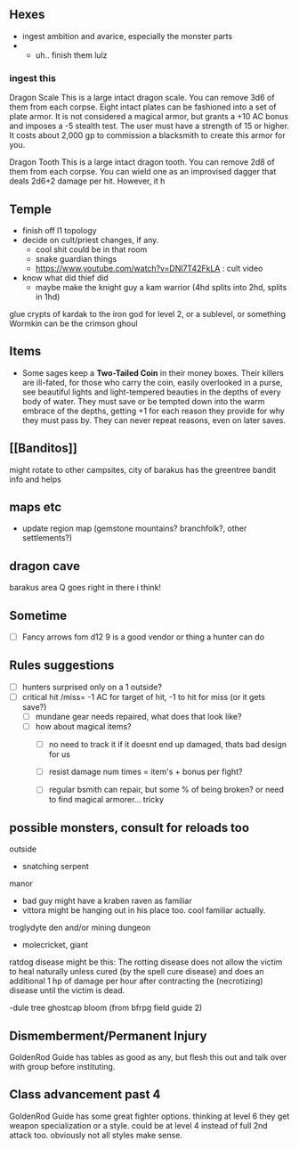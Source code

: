 ## Hexes
- ingest ambition and avarice, especially the monster parts
- - uh.. finish them lulz

### ingest this
Dragon Scale This is a large intact dragon scale. You can remove 3d6 of them from each corpse. Eight intact plates can be fashioned into a set of plate armor. It is not considered a magical armor, but grants a +10 AC bonus and imposes a -5 stealth test. The user must have a strength of 15 or higher. It costs about 2,000 gp to commission a blacksmith to create this armor for you. 

Dragon Tooth This is a large intact dragon tooth. You can remove 2d8 of them from each corpse. You can wield one as an improvised dagger that deals 2d6+2 damage per hit. However, it h


## Temple
- finish off l1 topology
- decide on cult/priest changes, if any. 
    - cool shit could be in that room
    - snake guardian things
    - https://www.youtube.com/watch?v=DNl7T42FkLA : cult video
- know what did thief did
    - maybe make the knight guy a kam warrior (4hd splits into 2hd, splits in 1hd)
  
glue crypts of kardak to the iron god for level 2, or a sublevel, or something
Wormkin can be the crimson ghoul 

## Items 

- Some sages keep a **Two-Tailed Coin** in their money boxes. Their killers are ill-fated, for those who carry the coin, easily overlooked in a purse, see beautiful lights and light-tempered beauties in the depths of every body of water. They must save or be tempted down into the warm embrace of the depths, getting +1 for each reason they provide for why they must pass by. They can never repeat reasons, even on later saves.

## [[Banditos]]
might rotate to other campsites, city of barakus has the greentree bandit info and helps

## maps etc
- update region map (gemstone mountains? branchfolk?, other settlements?)

## dragon cave
barakus area Q goes right in there i think!

## Sometime
- [ ] Fancy arrows fom d12 9 is a good vendor or thing a hunter can do

## Rules suggestions

- [ ] hunters surprised only on a 1 outside?
- [ ] critical hit /miss= -1 AC for target  of hit, -1 to hit for miss (or it gets save?)
    - [ ] mundane gear needs repaired, what does that look like? 
    - [ ] how about magical items? 
        - [ ] no need to track it if it doesnt end up damaged, thats bad design for us
        - [ ] resist damage num times = item's + bonus  per fight? 
        - [ ] regular bsmith can repair, but some % of being broken? or need to find magical armorer... tricky


## possible monsters, consult for reloads too

outside
- snatching serpent


manor
  - bad guy might have a kraben raven as familiar
  - vittora might be hanging out in his place too. cool familiar actually.


troglydyte den and/or mining dungeon
  - molecricket, giant


ratdog disease might be this:
The rotting disease does not allow the victim to heal naturally unless cured (by the spell cure disease) and does an additional 1 hp of damage per hour after contracting the (necrotizing) disease until the victim is dead.

-dule tree
ghostcap bloom (from bfrpg field guide 2)

## Dismemberment/Permanent Injury
GoldenRod Guide has tables as good as any, but flesh this out and talk over with group before instituting.

## Class advancement past 4
GoldenRod Guide has some great fighter options. thinking at level 6 they get weapon specialization or a style. could be at level 4 instead of full 2nd attack too. obviously not all styles make sense.


